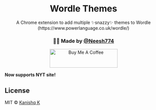 <h1 align="center">Wordle Themes</h1>
<p align="center">A Chrome extension to add multiple ✨snazzy✨ themes to Wordle (https://www.powerlanguage.co.uk/wordle/)</p>
<h3 align="center">🙋‍♂️ Made by <a href="https://twitter.com/Neesh774">@Neesh774</a></h3>
<p align="center">
  <a href="https://www.buymeacoffee.com/ilioslabs" target="_blank">
    <img src="https://cdn.buymeacoffee.com/buttons/v2/default-violet.png" alt="Buy Me A Coffee" style="height: 60px !important;width: 217px !important;" >
  </a>
</p>

**Now supports NYT site!**

## License

MIT © [Kanishq K](https://ilioslabs.dev)
